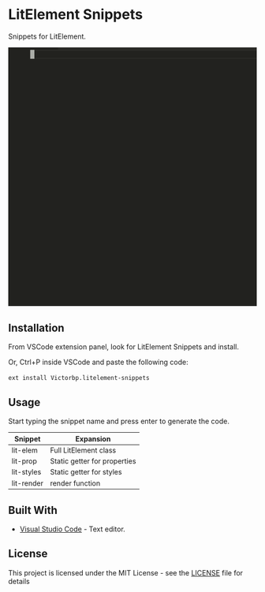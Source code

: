 # LitElement Snippets

Snippets for LitElement.

![](https://github.com/Victor-Bernabe/litelement-snippets/raw/master/img/header.gif)

## Installation

From VSCode extension panel, look for LitElement Snippets and install.

Or, Ctrl+P inside VSCode and paste the following code:

`ext install Victorbp.litelement-snippets`

## Usage

Start typing the snippet name and press enter to generate the code.

| Snippet    | Expansion                    |
| ---------- | ---------------------------- |
| lit-elem   | Full LitElement class        |
| lit-prop   | Static getter for properties |
| lit-styles | Static getter for styles     |
| lit-render | render function              |

## Built With

- [Visual Studio Code](https://code.visualstudio.com/) - Text editor.

## License

This project is licensed under the MIT License - see the [LICENSE](LICENSE) file for details

